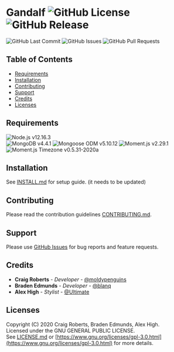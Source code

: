 # Gandalf ![GitHub License](https://img.shields.io/github/license/moldypenguins/Gandalf?style=flat-square&logo=GNU) ![GitHub Release](https://img.shields.io/github/v/release/moldypenguins/Gandalf?style=flat-square&include_prereleases&logo=GitHub)
![GitHub Last Commit](https://img.shields.io/github/last-commit/moldypenguins/Gandalf?style=for-the-badge&logo=GitHub)
![GitHub Issues](https://img.shields.io/github/issues-raw/moldypenguins/Gandalf?style=for-the-badge&logo=GitHub)
![GitHub Pull Requests](https://img.shields.io/github/issues-pr-raw/moldypenguins/Gandalf?style=for-the-badge&logo=GitHub)

## Table of Contents
* [Requirements](#requirements)
* [Installation](#installation)
* [Contributing](#contributing)
* [Support](#support)
* [Credits](#credits)
* [Licenses](#licenses)

## Requirements
![Node.js v12.16.3](https://img.shields.io/static/v1?style=for-the-badge&logo=Node.js&label=Node.js&message=v12.16.3&color=#339933)  
![MongoDB v4.4.1](https://img.shields.io/static/v1?style=for-the-badge&logo=MongoDB&label=MongoDB&message=v4.4.1&color=#47A248)
![Mongoose ODM v5.10.12](https://img.shields.io/static/v1?style=for-the-badge&logo=NPM&label=Mongoose%20ODM&message=v5.10.12&color=#800800)
![Moment.js v2.29.1](https://img.shields.io/static/v1?style=for-the-badge&logo=NPM&label=Moment.js&message=v2.29.1&color=#222222)
![Moment.js Timezone v0.5.31-2020a](https://img.shields.io/static/v1?style=for-the-badge&logo=NPM&label=Moment.js%20Timezone&message=v0.5.31-2020a&color=#4e7cad)

## Installation
See [INSTALL.md](INSTALL.md) for setup guide. (it needs to be updated)


## Contributing
Please read the contribution guidelines [CONTRIBUTING.md](CONTRIBUTING.md).


## Support
Please use [GitHub Issues](https://github.com/moldypenguins/Gandalf/issues) for bug reports and feature requests.


## Credits
* **Craig Roberts** - *Developer* - [@moldypenguins](https://t.me/moldypenguins)
* **Braden Edmunds** - *Developer* - [@blanq](https://t.me/blanq4)
* **Alex High** - *Stylist* - [@Ultimate](https://t.me/UltimateNewbie)


## Licenses
Copyright (C) 2020 Craig Roberts, Braden Edmunds, Alex High.  
Licensed under the GNU GENERAL PUBLIC LICENSE.  
See [LICENSE.md](LICENSE.md) or [https://www.gnu.org/licenses/gpl-3.0.html](https://www.gnu.org/licenses/gpl-3.0.html) for more details.

